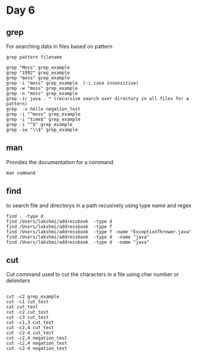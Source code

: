 # Day 6


## grep

For searching data in files based on pattern

`grep pattern filename`

```
grep "Moss" grep_example
grep "1992" grep_example
grep "moss" grep_example
grep -i "moss" grep_example  (-i case insensitive)
grep -w "moss" grep_example
grep -n "moss" grep_example
grep -ir java . * (recursive search over directory in all files for a pattern)
grep  -v hello negation_test
grep -i "^moss" grep_example
grep -i "time$" grep_example
grep -i "^$" grep_example
grep -iw "\\$" grep_example
```

## man

Provides the documentation for a command

```
man command

```

## find

to search file and directorys in a path recusively using type name and regex

```
find . -type d
find /Users/lakshmi/addressbook  -type d
find /Users/lakshmi/addressbook  -type f
find /Users/lakshmi/addressbook  -type f -name "ExceptionThrower.java"
find /Users/lakshmi/addressbook  -type d  -name "java"
find /Users/lakshmi/addressbook  -type d  -name "java"
```

## cut

Cut command used to cut the characters in  a file using char number or delimiters

```

cut -c2 grep_example
cut -c1 cut_test
cat cut_test
cut -c2 cut_test
cut -c3 cut_test
cut -c1,3 cut_test
cut -c2,4 cut_test
cut -c2-4 cut_test
cut -c2,4 negation_test
cut -c2,4 negation_test
cut -c2-4 negation_test

```
